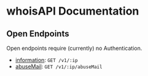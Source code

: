 # whoisAPI Documentation

## Open Endpoints

Open endpoints require (currently) no Authentication.

- [information](information.md): `GET /v1/:ip`
- [abuseMail](abuseMail.md): `GET /v1/:ip/abuseMail`